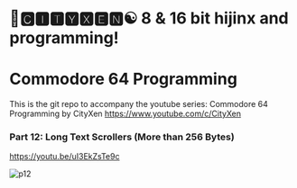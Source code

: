 # 🌆🅲🅸🆃🆈🆇🅴🅽☯️ 8 & 16 bit hijinx and programming!

# Commodore 64 Programming

This is the git repo to accompany the youtube series: Commodore 64 Programming by CityXen https://www.youtube.com/c/CityXen

### Part 12: Long Text Scrollers (More than 256 Bytes)
https://youtu.be/uI3EkZsTe9c

![p12]()
